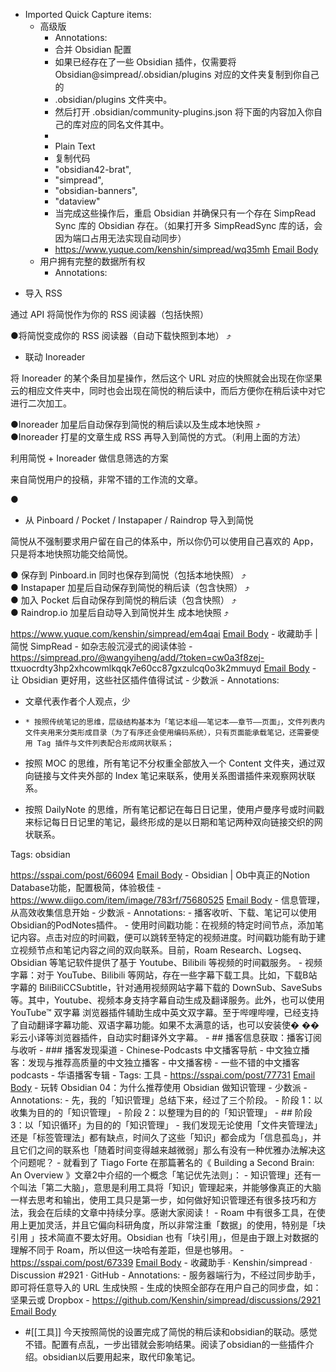 - Imported Quick Capture items:
    - 高级版
        - Annotations:
        - 合并 Obsidian 配置  
        - 如果已经存在了一些 Obsidian 插件，仅需要将 Obsidian@simpread/.obsidian/plugins 对应的文件夹复制到你自己的
        - .obsidian/plugins 文件夹中。  
        - 然后打开 .obsidian/community-plugins.json 将下面的内容加入你自己的库对应的同名文件其中。  
        - ​
        - Plain Text
        - 复制代码
        - "obsidian42-brat",
        - "simpread",
        - "obsidian-banners",
        - "dataview"
        - 当完成这些操作后，重启 Obsidian 并确保只有一个存在 SimpRead Sync 库的 Obsidian 存在。（如果打开多 SimpReadSync 库的话，会因为端口占用无法实现自动同步）
        - https://www.yuque.com/kenshin/simpread/wq35mh [Email Body](https://files.todoist.com/l3ZmE8Y69GOqTVmR1c0VA0VvX4F_zPRDuYANisRI8htMKxj06k6nMpob5q0U_GLy/by/21878347/as/file.html)
    - 用户拥有完整的数据所有权
        - Annotations:

* 导入 RSS  

通过 API 将简悦作为你的 RSS 阅读器（包括快照）  

●将简悦变成你的 RSS 阅读器（自动下载快照到本地） ⤴️  


* 联动 Inoreader  

将 Inoreader 的某个条目加星操作，然后这个 URL
对应的快照就会出现在你坚果云的相应文件夹中，同时也会出现在简悦的稍后读中，而后方便你在稍后读中对它进行二次加工。  

●Inoreader 加星后自动保存到简悦的稍后读以及生成本地快照 ⤴️  
●Inoreader 打星的文章生成 RSS 再导入到简悦的方式。（利用上面的方法）  


利用简悦 + Inoreader 做信息筛选的方案  

来自简悦用户的投稿，非常不错的工作流的文章。  

●

* 从 Pinboard / Pocket / Instapaper / Raindrop 导入到简悦  

简悦从不强制要求用户留在自己的体系中，所以你仍可以使用自己喜欢的 App，只是将本地快照功能交给简悦。  

● 保存到 Pinboard.in 同时也保存到简悦（包括本地快照） ⤴️  
● Instapaper 加星后自动保存到简悦的稍后读（包含快照） ⤴️  
● 加入 Pocket 后自动保存到简悦的稍后读（包含快照） ⤴️  
● Raindrop.io 加星后自动导入到简悦并生 成本地快照 ⤴️  




https://www.yuque.com/kenshin/simpread/em4qai [Email Body](https://files.todoist.com/lU58_FfUY6gJGUmFgk7_3CihrZT86OrM5EgTLJraMLEKFjklKG5s6M7f8JJ9u1VZ/by/21878347/as/file.html)
    - 收藏助手 | 简悦 SimpRead - 如杂志般沉浸式的阅读体验
        - https://simpread.pro/@wangyiheng/add/?token=cw0a3f8zej-
ttxuocrdty3hp2xhcowmlkqqk7e60cc87gxzulcq0o3k2mmuyd [Email Body](https://files.todoist.com/DeoFjuMBJH35w2yMtgt9VipubuJoxHt8EU5NSoYRwdF2EkdcH99GB75TgxVduC9s/by/21878347/as/file.html)
    - 让 Obsidian 更好用，这些社区插件值得试试 - 少数派
        - Annotations:

* 文章代表作者个人观点，少

*     * 按照传统笔记的思维，层级结构基本为「笔记本组——笔记本——章节——页面」，文件列表内文件夹用来分类形成目录（为了有序还会使用编码系统），只有页面能承载笔记，还需要使用 Tag 插件与文件列表配合形成网状联系；
* 按照 MOC 的思维，所有笔记不分权重全部放入一个 Content 文件夹，通过双向链接与文件夹外部的 Index 笔记来联系，使用关系图谱插件来观察网状联系。
* 按照 DailyNote 的思维，所有笔记都记在每日日记里，使用卢曼序号或时间戳来标记每日日记里的笔记，最终形成的是以日期和笔记两种双向链接交织的网状联系。

Tags: obsidian



https://sspai.com/post/66094 [Email Body](https://files.todoist.com/uPMIXwB3JKNdup5wI3Ug1oo0jCRejgN7t7sywzg77lRagaKxWiT3dueAwBLeiJIU/by/21878347/as/file.html)
    - Obsidian | Ob中真正的Notion Database功能，配置极简，体验极佳
        - https://www.diigo.com/item/image/783rf/75680525 [Email Body](https://files.todoist.com/KHERd-5i_bJNmLzpOzlQ2JJSKAYx2bYTUot1-0qIFlm1aRUxvNGNMs-LP78oBXqQ/by/21878347/as/file.html)
    - 信息管理，从高效收集信息开始 - 少数派
        - Annotations:
        - 播客收听、下载、笔记可以使用Obsidian的PodNotes插件。
        - 使用时间戳功能：在视频的特定时间节点，添加笔记内容。点击对应的时间戳，便可以跳转至特定的视频进度。时间戳功能有助于建立视频节点和笔记内容之间的双向联系。目前，Roam Research、Logseq、Obsidian 等笔记软件提供了基于 Youtube、Bilibili 等视频的时间戳服务。
        - 视频字幕：对于 YouTube、Bilibili 等网站，存在一些字幕下载工具。比如，下载B站字幕的 BiliBiliCCSubtitle，针对通用视频网站字幕下载的 DownSub、SaveSubs 等。其中，Youtube、视频本身支持字幕自动生成及翻译服务。此外，也可以使用 YouTube™ 双字幕 浏览器插件辅助生成中英文双字幕。至于哔哩哔哩，已经支持了自动翻译字幕功能、双语字幕功能。如果不太满意的话，也可以安装使� ��彩云小译等浏览器插件，自动实时翻译外文字幕。
        - ## 播客信息获取：播客订阅与收听
        - ### 播客发现渠道
        - Chinese-Podcasts 中文播客导航
        - 中文独立播客：发现与推荐高质量的中文独立播客
        - 中文播客榜
        - 一些不错的中文播客 podcasts
        - 华语播客专辑
        - Tags: 工具
        - https://sspai.com/post/77731 [Email Body](https://files.todoist.com/rI28hIRU8sYXKIxjqugusbXnY254kdH0TWrWkS-xETfbncuIWT5LJNMedIGPXHCC/by/21878347/as/file.html)
    - 玩转 Obsidian 04：为什么推荐使用 Obsidian 做知识管理 - 少数派
        - Annotations:
        - 先，我的「知识管理」总结下来，经过了三个阶段。
        - 阶段 1：以收集为目的的「知识管理」
        - 阶段 2：以整理为目的的「知识管理」
        - ## 阶段3：以「知识循环」为目的的「知识管理」
        - 我们发现无论使用「文件夹管理法」还是「标签管理法」都有缺点，时间久了这些「知识」都会成为「信息孤岛」，并且它们之间的联系也「随着时间变得越来越微弱」那么有没有一种优雅办法解决这个问题呢？
        - 就看到了 Tiago Forte 在那篇著名的《 Building a Second Brain: An Overview 》文章2中介绍的一个概念「笔记优先法则」：
        - 知识管理」还有一个叫法「第二大脑」，意思是利用工具将「知识」管理起来，并能够像真正的大脑一样去思考和输出，使用工具只是第一步，如何做好知识管理还有很多技巧和方法，我会在后续的文章中持续分享。感谢大家阅读！
        - Roam 中有很多工具，在使用上更加灵活，并且它偏向科研角度，所以非常注重「数据」的使用，特别是「块引用 」技术简直不要太好用。Obsidian 也有「块引用」，但是由于跟上对数据的理解不同于 Roam，所以但这一块哈有差距，但是也够用。
        - https://sspai.com/post/67339 [Email Body](https://files.todoist.com/jxbBO8y0vRTyaqjhP8ijD37ijk_TK4q1ugXs8l-fgxMaNmYFDB6SKV-4P_CBv0Nu/by/21878347/as/file.html)
    - 收藏助手 · Kenshin/simpread · Discussion #2921 · GitHub
        - Annotations:
        - 服务器端行为，不经过同步助手，即可将任意导入的 URL 生成快照
        - 生成的快照全部存在用户自己的同步盘，如：坚果云或 Dropbox
        - https://github.com/Kenshin/simpread/discussions/2921 [Email Body](https://files.todoist.com/UGhE565QAkuwyBigC8Sx1lMVsN3vVQf7rQfOYhEPIyFfya3yBAB8nKrQGOjRc0Kw/by/21878347/as/file.html)
- #[[工具]] 今天按照简悦的设置完成了简悦的稍后读和obsidian的联动。感觉不错。配置有点乱，一步出错就会影响结果。阅读了obsidian的一些插件介绍。obsidian以后要用起来，取代印象笔记。
